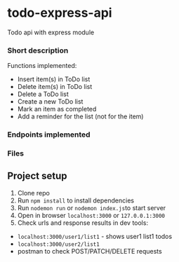 # todo-express-api
Todo api with express module

### Short description
Functions implemented:
- Insert item(s) in ToDo list
- Delete item(s) in ToDo list
- Delete a ToDo list
- Create a new ToDo list
- Mark an item as completed
- Add a reminder for the list (not for the item)

### Endpoints implemented

### Files

## Project setup
1. Clone repo
2. Run ```npm install``` to install dependencies
3. Run ```nodemon run``` or ```nodemon index.js```to start server
4. Open in browser ```localhost:3000``` or ```127.0.0.1:3000```
5. Check urls and response results in dev tools:
  - ```localhost:3000/user1/list1``` - shows user1 list1 todos
  - ```localhost:3000/user2/list1``` 
  - postman to check POST/PATCH/DELETE requests

